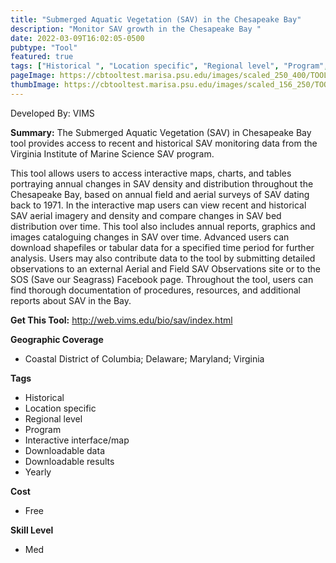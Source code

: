 ```yaml
---
title: "Submerged Aquatic Vegetation (SAV) in the Chesapeake Bay"
description: "Monitor SAV growth in the Chesapeake Bay "
date: 2022-03-09T16:02:05-0500
pubtype: "Tool"
featured: true
tags: ["Historical ", "Location specific", "Regional level", "Program", "Interactive interface/map", "Downloadable data", "Downloadable results", "Yearly"]
pageImage: https://cbtooltest.marisa.psu.edu/images/scaled_250_400/TOOLID_38.0_ScreenCapture-1.png
thumbImage: https://cbtooltest.marisa.psu.edu/images/scaled_156_250/TOOLID_38.0_ScreenCapture-1.png
---
```

Developed By: VIMS

**Summary:** The Submerged Aquatic Vegetation (SAV) in Chesapeake Bay tool provides access to recent and historical SAV monitoring data from the Virginia Institute of Marine Science SAV program. 

This tool allows users to access interactive maps, charts, and tables portraying annual changes in SAV density and distribution throughout the Chesapeake Bay, based on annual field and aerial surveys of SAV dating back to 1971. In the interactive map users can view recent and historical SAV aerial imagery and density and compare changes in SAV bed distribution over time. This tool also includes annual reports, graphics and images cataloguing changes in SAV over time. Advanced users can download shapefiles or tabular data for a specified time period for further analysis. Users may also contribute data to the tool by submitting detailed observations to an external Aerial and Field SAV Observations site or to the SOS (Save our Seagrass) Facebook page. Throughout the tool, users can find thorough documentation of procedures, resources, and additional reports about SAV in the Bay.

__**Get This Tool:**__ http://web.vims.edu/bio/sav/index.html

__**Geographic Coverage**__
- Coastal District of Columbia; Delaware; Maryland; Virginia

__**Tags**__
-  Historical 
-  Location specific
-  Regional level
-  Program
-  Interactive interface/map
-  Downloadable data
-  Downloadable results
-  Yearly

__**Cost**__
- Free

__**Skill Level**__
- Med
